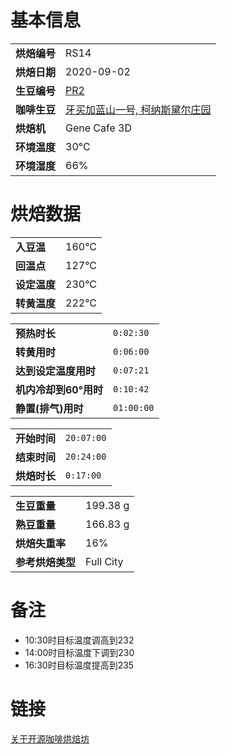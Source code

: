 # 基本信息

|             |                           |
|-------------|---------------------------|
| __烘焙编号__ | RS14                      |
| __烘焙日期__ | 2020-09-02                |
| __生豆编号__ | [PR2] |
| __咖啡生豆__ | [牙买加蓝山一号, 柯纳斯黛尔庄园][PR2] |
| __烘焙机__   | Gene Cafe 3D              |
| __环境温度__ | 30°C                      |
| __环境湿度__ | 66%                       |

# 烘焙数据

|             |      |
|-------------|------|
| __入豆温__   | 160°C |
| __回温点__   | 127°C |
| __设定温度__ | 230°C |
| __转黄温度__ | 222°C |

|                      |          |
|----------------------|----------|
| __预热时长__          | `0:02:30` |
| __转黄用时__          | `0:06:00` |
| __达到设定温度用时__   | `0:07:21` |
| __机内冷却到60°用时__  | `0:10:42` |
| __静置(排气)用时__    | `01:00:00` |

|             |            |
|-------------|------------|
| __开始时间__ | `20:07:00` |
| __结束时间__ | `20:24:00` |
| __烘焙时长__ | `0:17:00`  |

|                |           |
|----------------|-----------|
| __生豆重量__    | 199.38 g  |
| __熟豆重量__    | 166.83 g  |
| __烘焙失重率__   | 16%       |
| __参考烘焙类型__ | Full City |

# 备注

- 10:30时目标温度调高到232
- 14:00时目标温度下调到230
- 16:30时目标温度提高到235

# 链接

[关于开源咖啡烘焙坊](https://os_coffee.gitee.io/roastery)


[PR2]: https://os_coffee.gitee.io/origin/#/docs/journal/caribbean/jamaican/pr2/